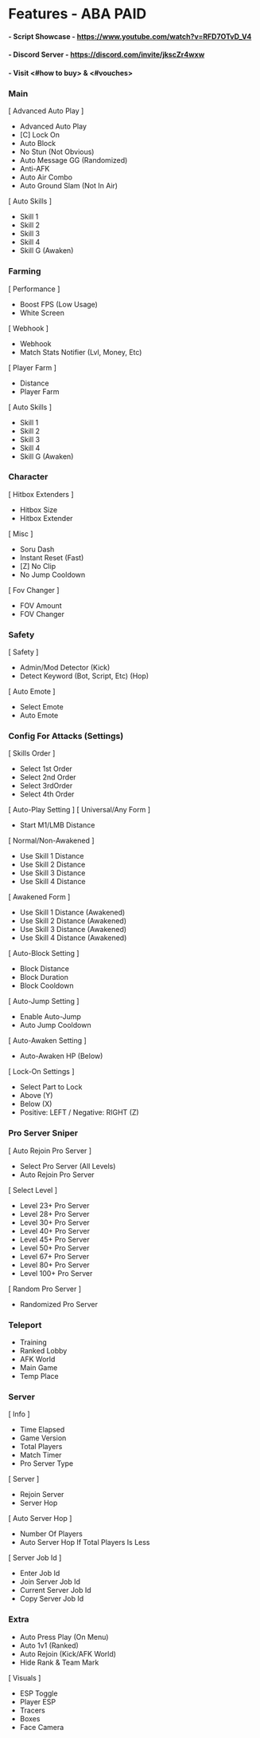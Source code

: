 # Features - ABA PAID 
#### - Script Showcase - https://www.youtube.com/watch?v=RFD7OTvD_V4
#### - Discord Server - https://discord.com/invite/jkscZr4wxw  
#### - Visit <#how to buy> & <#vouches>

### Main
[ Advanced Auto Play ] 
- Advanced Auto Play
- [C] Lock On 
- Auto Block
- No Stun (Not Obvious) 
- Auto Message GG (Randomized) 
- Anti-AFK 
- Auto Air Combo 
- Auto Ground Slam (Not In Air) 

[ Auto Skills ] 
- Skill 1 
- Skill 2 
- Skill 3 
- Skill 4 
- Skill G (Awaken)

### Farming
[ Performance ] 
- Boost FPS (Low Usage) 
- White Screen 

[ Webhook ] 
- Webhook 
- Match Stats Notifier (Lvl, Money, Etc) 

[ Player Farm ] 
- Distance 
- Player Farm 

[ Auto Skills ] 
- Skill 1 
- Skill 2 
- Skill 3 
- Skill 4 
- Skill G (Awaken) 

### Character 
[ Hitbox Extenders ] 
- Hitbox Size 
- Hitbox Extender 

[ Misc ] 
- Soru Dash 
- Instant Reset (Fast) 
- [Z] No Clip 
- No Jump Cooldown

[ Fov Changer ] 
- FOV Amount
- FOV Changer 

### Safety 
[ Safety ] 
- Admin/Mod Detector (Kick) 
- Detect Keyword (Bot, Script, Etc) (Hop) 

[ Auto Emote ] 
- Select Emote 
- Auto Emote 

### Config For Attacks (Settings)
[ Skills Order ] 
- Select 1st Order
- Select 2nd Order
- Select 3rdOrder
- Select 4th Order 

[ Auto-Play Setting ]
[ Universal/Any Form ]
- Start M1/LMB Distance

[ Normal/Non-Awakened ] 
- Use Skill 1 Distance
- Use Skill 2 Distance
- Use Skill 3 Distance
- Use Skill 4 Distance

[ Awakened Form ] 
- Use Skill 1 Distance (Awakened)
- Use Skill 2 Distance (Awakened)
- Use Skill 3 Distance (Awakened)
- Use Skill 4 Distance (Awakened)

[ Auto-Block Setting ] 
- Block Distance
- Block Duration 
- Block Cooldown

[ Auto-Jump Setting ] 
- Enable Auto-Jump
- Auto Jump Cooldown 

[ Auto-Awaken Setting ] 
- Auto-Awaken HP (Below)

[ Lock-On Settings ] 
- Select Part to Lock 
- Above (Y) 
- Below (X)
- Positive: LEFT / Negative: RIGHT (Z) 

### Pro Server Sniper 
[ Auto Rejoin Pro Server ] 
- Select Pro Server (All Levels)
- Auto Rejoin Pro Server

[ Select Level ] 
- Level 23+ Pro Server
- Level 28+ Pro Server
- Level 30+ Pro Server
- Level 40+ Pro Server
- Level 45+ Pro Server
- Level 50+ Pro Server
- Level 67+ Pro Server
- Level 80+ Pro Server
- Level 100+ Pro Server 

[ Random Pro Server ] 
- Randomized Pro Server 

### Teleport 
- Training
- Ranked Lobby
- AFK World 
- Main Game
- Temp Place 

### Server
[ Info ] 
- Time Elapsed 
- Game Version 
- Total Players 
- Match Timer 
- Pro Server Type 

[ Server ] 
- Rejoin Server 
- Server Hop 

[ Auto Server Hop ] 
- Number Of Players
- Auto Server Hop If Total Players Is Less 

[ Server Job Id ] 
- Enter Job Id
- Join Server Job Id 
- Current Server Job Id
- Copy Server Job Id

### Extra
- Auto Press Play (On Menu) 
- Auto 1v1 (Ranked) 
- Auto Rejoin (Kick/AFK World) 
- Hide Rank & Team Mark 

[ Visuals ] 
- ESP Toggle 
- Player ESP 
- Tracers 
- Boxes
- Face Camera
